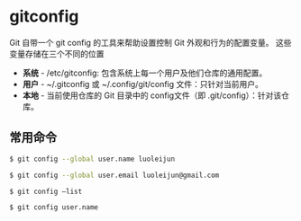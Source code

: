 # gitconfig

Git 自带一个 git config 的工具来帮助设置控制 Git 外观和行为的配置变量。 这些变量存储在三个不同的位置

- **系统** - /etc/gitconfig: 包含系统上每一个用户及他们仓库的通用配置。
- **用户** - ~/.gitconfig 或 ~/.config/git/config 文件：只针对当前用户。
- **本地** - 当前使用仓库的 Git 目录中的 config文件（即 .git/config）：针对该仓库。

## 常用命令

```bash
$ git config --global user.name luoleijun

$ git config --global user.email luoleijun@gmail.com

$ git config —list

$ git config user.name
```
